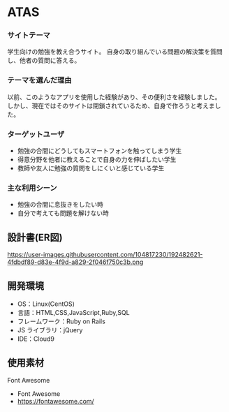 # ATAS
### サイトテーマ
学生向けの勉強を教え合うサイト。
自身の取り組んでいる問題の解決策を質問し、他者の質問に答える。



### テーマを選んだ理由
以前、このようなアプリを使用した経験があり、その便利さを経験しました。
しかし、現在ではそのサイトは閉鎖されているため、自身で作ろうと考えました。

### ターゲットユーザ
- 勉強の合間にどうしてもスマートフォンを触ってしまう学生
- 得意分野を他者に教えることで自身の力を伸ばしたい学生
- 教師や友人に勉強の質問をしにくいと感じている学生

### 主な利用シーン
- 勉強の合間に息抜きをしたい時
- 自分で考えても問題を解けない時

## 設計書(ER図)
https://user-images.githubusercontent.com/104817230/192482621-4fdbdf89-d83e-4f9d-a829-2f046f750c3b.png


## 開発環境

- OS：Linux(CentOS)
- 言語：HTML,CSS,JavaScript,Ruby,SQL
- フレームワーク：Ruby on Rails
- JS ライブラリ：jQuery
- IDE：Cloud9

## 使用素材
Font Awesome
- Font Awesome
- https://fontawesome.com/



